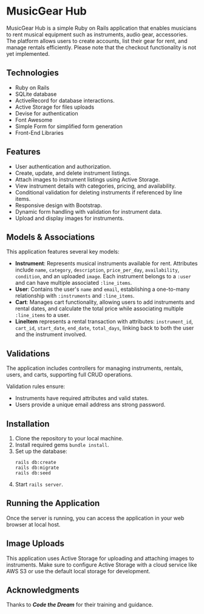 # MusicGear Hub

MusicGear Hub is a simple Ruby on Rails application that enables musicians to rent musical equipment such as instruments, audio gear, accessories. The platform allows users to create accounts, list their gear for rent, and manage rentals efficiently. Please note that the checkout functionality is not yet implemented.

## Technologies

- Ruby on Rails
- SQLite database
- ActiveRecord for database interactions.
- Active Storage for files uploads
- Devise for authentication
- Font Awesome
- Simple Form for simplified form generation
- Front-End Libraries

## Features

- User authentication and authorization.
- Create, update, and delete instrument listings.
- Attach images to instrument listings using Active Storage.
- View instrument details with categories, pricing, and availability.
- Conditional validation for deleting instruments if referenced by line items.
- Responsive design with Bootstrap.
- Dynamic form handling with validation for instrument data.
- Upload and display images for instruments.

## Models & Associations
   This application features several key models:

- **Instrument**: Represents musical instruments available for rent. Attributes include `name`, `category`, `description`, `price_per_day`, `availability`, `condition`, and an uploaded `image`. Each instrument belongs to a `:user` and can have multiple associated `:line_items`.
- **User**: Contains the user's `name` and `email`, establishing a one-to-many relationship with `:instruments` and `:line_items`.
- **Cart**: Manages cart functionality, allowing users to add instruments and rental dates, and calculate the total price while associating multiple `:line_items` to a user. 
- **LineItem** represents a rental transaction with attributes: `instrument_id`, `cart_id`, `start_date`, `end_date`, `total_days`, linking back to both the user and the instrument involved.

## Validations

The application includes controllers for managing instruments, rentals, users, and carts, supporting full CRUD operations.

Validation rules ensure:

- Instruments have required attributes and valid states.
- Users provide a unique email address ans strong password.

## Installation

1. Clone the repository to your local machine.
2. Install required gems `bundle install`. 
3. Set up the database:
   ``` 
   rails db:create
   rails db:migrate
   rails db:seed 
   ```
4. Start `rails server`.

## Running the Application
   Once the server is running, you can access the application in your web browser at local host.

## Image Uploads

  This application uses Active Storage for uploading and attaching images to instruments. 
  Make sure to configure Active Storage with a cloud service like AWS S3 or use the default local storage for development.

## Acknowledgments
   Thanks to ***Code the Dream*** for their training and guidance.